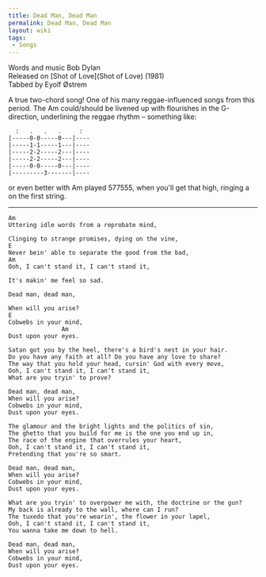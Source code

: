 ```yaml
---
title: Dead Man, Dead Man
permalink: Dead Man, Dead Man
layout: wiki
tags:
 - Songs
---
```


Words and music Bob Dylan  
Released on [Shot of Love](Shot of Love) (1981)  
Tabbed by Eyolf Østrem

A true two-chord song! One of his many reggae-influenced songs from this
period. The Am could/should be livened up with flourishes in the
G-direction, underlining the reggae rhythm – something like:

      :   .   .   .     :
    |-----0-0-----0---|----
    |-----1-1-----1---|----
    |-----2-2-----2---|----
    |-----2-2-----2---|----
    |-----0-0-----0---|----
    |---------3-------|----

or even better with Am played 577555, when you'll get that high, ringing
a on the first string.

* * * * *

    Am
    Uttering idle words from a reprobate mind,

    Clinging to strange promises, dying on the vine,
    E
    Never bein' able to separate the good from the bad,
    Am
    Ooh, I can't stand it, I can't stand it,

    It's makin' me feel so sad.

    Dead man, dead man,

    When will you arise?
    E
    Cobwebs in your mind,
                   Am
    Dust upon your eyes.

    Satan got you by the heel, there's a bird's nest in your hair.
    Do you have any faith at all? Do you have any love to share?
    The way that you hold your head, cursin' God with every move,
    Ooh, I can't stand it, I can't stand it,
    What are you tryin' to prove?

    Dead man, dead man,
    When will you arise?
    Cobwebs in your mind,
    Dust upon your eyes.

    The glamour and the bright lights and the politics of sin,
    The ghetto that you build for me is the one you end up in,
    The race of the engine that overrules your heart,
    Ooh, I can't stand it, I can't stand it,
    Pretending that you're so smart.

    Dead man, dead man,
    When will you arise?
    Cobwebs in your mind,
    Dust upon your eyes.

    What are you tryin' to overpower me with, the doctrine or the gun?
    My back is already to the wall, where can I run?
    The tuxedo that you're wearin', the flower in your lapel,
    Ooh, I can't stand it, I can't stand it,
    You wanna take me down to hell.

    Dead man, dead man,
    When will you arise?
    Cobwebs in your mind,
    Dust upon your eyes.

